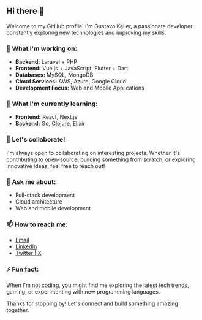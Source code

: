 ## Hi there 👋

Welcome to my GitHub profile! I'm Gustavo Keller, a passionate developer constantly exploring new technologies and improving my skills. 

### 🚀 What I'm working on:
- **Backend:** Laravel + PHP
- **Frontend:** Vue.js + JavaScript, Flutter + Dart
- **Databases:** MySQL, MongoDB
- **Cloud Services:** AWS, Azure, Google Cloud
- **Development Focus:** Web and Mobile Applications

### 🌱 What I'm currently learning:
- **Frontend:** React, Next.js
- **Backend:** Go, Clojure, Elixir

### 🤝 Let's collaborate!
I'm always open to collaborating on interesting projects. Whether it's contributing to open-source, building something from scratch, or exploring innovative ideas, feel free to reach out!

### 💬 Ask me about:
- Full-stack development
- Cloud architecture
- Web and mobile development

### 📫 How to reach me:
- [Email](mailto:gustavo.lealtec@gmail.com)
- [LinkedIn](https://www.linkedin.com/in/gustavo-keller-59124097)
- [Twitter | X](https://x.com/keller_gustavo)

### ⚡ Fun fact:
When I'm not coding, you might find me exploring the latest tech trends, gaming, or experimenting with new programming languages.

Thanks for stopping by! Let's connect and build something amazing together.

